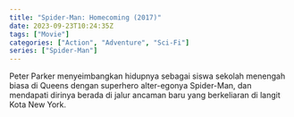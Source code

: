 ```yaml
---
title: "Spider-Man: Homecoming (2017)"
date: 2023-09-23T10:24:35Z
tags: ["Movie"]
categories: ["Action", "Adventure", "Sci-Fi"]
series: ["Spider-Man"]
---
```


Peter Parker menyeimbangkan hidupnya sebagai siswa sekolah menengah biasa di Queens dengan superhero alter-egonya Spider-Man, dan mendapati dirinya berada di jalur ancaman baru yang berkeliaran di langit Kota New York.

<mux-player stream-type="on-demand"
  src="https://kp3d-my.sharepoint.com/personal/ryoo_kp3d_onmicrosoft_com/_layouts/15/download.aspx?share=EXIiQC1RZs5Cj9CJTn18BKUBdHIWSdfaji4qPPectgQYCw" metadata-video-title="Spider-Man: Homecoming (2017)" prefer-playback="mse" controls>
  </mux-player>
  
  
  <script src="https://cdn.jsdelivr.net/npm/@mux/mux-player"></script>
  
 <script id="tZOoniJkjZd8024TGE00ZudH00XK02mFQs8aAzfw2LdR86c" type="application/ld+json">
 {
  "@context": "https://schema.org/",
  "@type": "VideoObject",
  "name": "Spider-Man: Homecoming (2017)",
  "contentUrl": "https://stream.mux.com/tZOoniJkjZd8024TGE00ZudH00XK02mFQs8aAzfw2LdR86c.m3u8",
  "thumbnailUrl": "https://www.themoviedb.org/t/p/original/hiRjkKR2Env82ihRZKCIS4ZyB7m.jpg?width=314&fit_mode=preserve&time=25",
  "uploadDate": "2023-09-23T10:24:35Z",
}

</script>